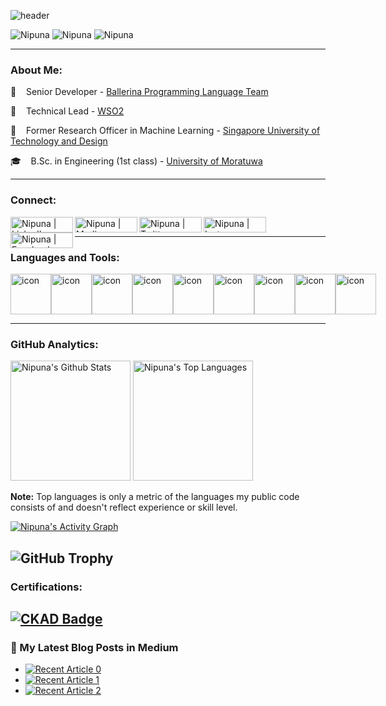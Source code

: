 ![header](https://capsule-render.vercel.app/api?type=venom&height=300&color=gradient&text=Hey👋%20I'm%20Nipuna%20Ranasinghe!&section=header&reversal=false&textBg=false&fontColor=404040&animation=twinkling&fontSize=50&desc=Lets%20connect%20through%20code!)

<img src="https://komarev.com/ghpvc/?username=NipunaRanasinghe&label=Profile%20views&color=0e75b6&style=flat" alt="Nipuna" /> <img src="https://user-badge.committers.top/sri_lanka_public/NipunaRanasinghe.svg" alt="Nipuna" /> <img src="https://img.shields.io/github/followers/NipunaRanasinghe?label=Follow&style=social" alt="Nipuna" />

---
### About Me:
:dancer: &nbsp;&nbsp; Senior Developer - [Ballerina Programming Language Team](https://ballerina.io/) </pre>

:office: &nbsp;&nbsp; Technical Lead - [WSO2](https://wso2.com/)

:microscope: &nbsp;&nbsp; Former Research Officer in Machine Learning - [Singapore University of Technology and Design](https://www.sutd.edu.sg/)

:mortar_board: &nbsp;&nbsp; B.Sc. in Engineering (1st class) - [University of Moratuwa](https://uom.lk/)

---
### Connect:
[<img align="left" alt="Nipuna | LinkedIn" width="100px" height="25px" src="https://img.shields.io/badge/LinkedIn-0077B5?style=for-the-badge&logo=linkedin&logoColor=white" />][linkedin]
[<img align="left" alt="Nipuna | Medium" width="100px" height="25px" src="https://img.shields.io/badge/Medium-12100E?style=for-the-badge&logo=medium&logoColor=white" />][medium]
[<img align="left" alt="Nipuna | Twitter" width="100px" height="25px" src="https://img.shields.io/badge/Twitter-1DA1F2?style=for-the-badge&logo=twitter&logoColor=white" />][twitter]
[<img align="left" alt="Nipuna | Instagram" width="100px" height="25px" src="https://img.shields.io/badge/Instagram-E4405F?style=for-the-badge&logo=instagram&logoColor=white" />][instagram]
[<img align="left" alt="Nipuna | Facebook" width="100px" height="25px" src="https://img.shields.io/badge/Facebook-1877F2?style=for-the-badge&logo=facebook&logoColor=white" />][facebook]
</br>

---
### Languages and Tools:
<div style="display: flex; align-items: flex-start;"><img src="https://techstack-generator.vercel.app/java-icon.svg" alt="icon" width="65" height="65" /><img src="https://techstack-generator.vercel.app/python-icon.svg" alt="icon" width="65" height="65" /><img src="https://techstack-generator.vercel.app/raspberrypi-icon.svg" alt="icon" width="65" height="65" /><img src="https://techstack-generator.vercel.app/docker-icon.svg" alt="icon" width="65" height="65" /><img src="https://techstack-generator.vercel.app/kubernetes-icon.svg" alt="icon" width="65" height="65" /><img src="https://techstack-generator.vercel.app/graphql-icon.svg" alt="icon" width="65" height="65" /><img src="https://techstack-generator.vercel.app/restapi-icon.svg" alt="icon" width="65" height="65" /><img src="https://techstack-generator.vercel.app/react-icon.svg" alt="icon" width="65" height="65" /><img src="https://techstack-generator.vercel.app/github-icon.svg" alt="icon" width="65" height="65" /></div>

---
### GitHub Analytics:
  <a href="https://github.com/anuraghazra/github-readme-stats"><img alt="Nipuna's Github Stats" src="https://denvercoder1-github-readme-stats.vercel.app/api/?username=NipunaRanasinghe&show_icons=true&include_all_commits=true&count_private=true&theme=react&hide_border=true&bg_color=1F222E&title_color=F85D7F&icon_color=F8D866" height="192px"/></a>
  <a href="https://github.com/anuraghazra/github-readme-stats"><img alt="Nipuna's Top Languages" src="https://denvercoder1-github-readme-stats.vercel.app/api/top-langs/?username=NipunaRanasinghe&langs_count=8&layout=compact&theme=react&hide_border=true&bg_color=1F222E&title_color=F85D7F&icon_color=F8D866&hide=Jupyter%20Notebook,Roff" height="192px"/></a>
  <br/>

  <b>Note:</b> Top languages is only a metric of the languages my public code consists of and doesn't reflect experience or skill level.
  
  <!-- https://github.com/ashutosh00710/github-readme-activity-graph -->

  <a href="https://github.com/ashutosh00710/github-readme-activity-graph"><img alt="Nipuna's Activity Graph" src="https://github-readme-activity-graph.vercel.app/graph/?username=NipunaRanasinghe&bg_color=1F222E&color=F8D866&line=F85D7F&point=FFFFFF&hide_border=true" /></a>

![GitHub Trophy](https://github-profile-trophy.vercel.app/?username=NipunaRanasinghe&theme=matrix&no-frame=true&no-bg=true&margin-w=4)
---

### Certifications:
[![CKAD Badge](https://img.shields.io/badge/-Certified_Kubernetes_Application_Developer-326CE5?style=flat&logo=kubernetes&logoColor=white&link=https://www.credly.com/badges/bf9a8b51-043b-4487-ae7e-b608891c32e8/public_url)](https://www.credly.com/badges/bf9a8b51-043b-4487-ae7e-b608891c32e8/public_url)
---

### 📝 My Latest Blog Posts in Medium
- <a target="_blank" href="https://github-readme-medium-recent-article.vercel.app/medium/@nipunaranasinghe/0"><img src="https://github-readme-medium-recent-article.vercel.app/medium/@nipunaranasinghe/0" alt="Recent Article 0"></a>
- <a target="_blank" href="https://github-readme-medium-recent-article.vercel.app/medium/@nipunaranasinghe/1"><img src="https://github-readme-medium-recent-article.vercel.app/medium/@nipunaranasinghe/1" alt="Recent Article 1"></a>
- <a target="_blank" href="https://github-readme-medium-recent-article.vercel.app/medium/@nipunaranasinghe/2"><img src="https://github-readme-medium-recent-article.vercel.app/medium/@nipunaranasinghe/2" alt="Recent Article 2"></a> 
<br>

[linkedin]: https://www.linkedin.com/in/nipunaranasinghe/
[medium]: https://medium.com/@nipunaranasinghe
[twitter]: https://twitter.com/indrachapa93
[instagram]: https://www.instagram.com/i_n_d_r_a_c_h_a_p_a/
[facebook]: https://www.facebook.com/nipuna3/
[github]: https://img.shields.io/github/followers/NipunaRanasinghe?label=Follow&style=social
